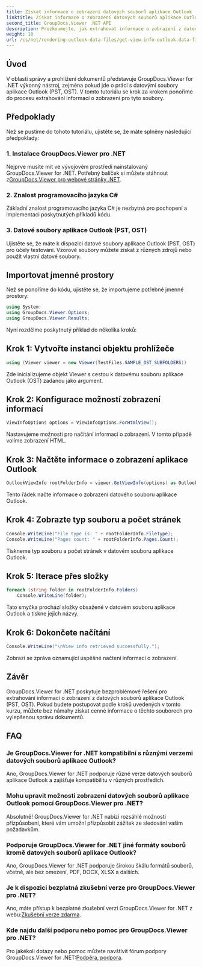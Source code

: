 ```yaml
---
title: Získat informace o zobrazení datových souborů aplikace Outlook (PST, OST)
linktitle: Získat informace o zobrazení datových souborů aplikace Outlook (PST, OST)
second_title: GroupDocs.Viewer .NET API
description: Prozkoumejte, jak extrahovat informace o zobrazení z datových souborů aplikace Outlook (PST, OST) pomocí GroupDocs.Viewer pro .NET. Vylepšete své možnosti správy dokumentů bez námahy.
weight: 10
url: /cs/net/rendering-outlook-data-files/get-view-info-outlook-data-file/
---
```

## Úvod
V oblasti správy a prohlížení dokumentů představuje GroupDocs.Viewer for .NET výkonný nástroj, zejména pokud jde o práci s datovými soubory aplikace Outlook (PST, OST). V tomto tutoriálu se krok za krokem ponoříme do procesu extrahování informací o zobrazení pro tyto soubory.
## Předpoklady
Než se pustíme do tohoto tutoriálu, ujistěte se, že máte splněny následující předpoklady:
### 1. Instalace GroupDocs.Viewer pro .NET
 Nejprve musíte mít ve vývojovém prostředí nainstalovaný GroupDocs.Viewer for .NET. Potřebný balíček si můžete stáhnout z[GroupDocs.Viewer pro webové stránky .NET](https://releases.groupdocs.com/viewer/net/).
### 2. Znalost programovacího jazyka C#
Základní znalost programovacího jazyka C# je nezbytná pro pochopení a implementaci poskytnutých příkladů kódu.
### 3. Datové soubory aplikace Outlook (PST, OST)
Ujistěte se, že máte k dispozici datové soubory aplikace Outlook (PST, OST) pro účely testování. Vzorové soubory můžete získat z různých zdrojů nebo použít vlastní datové soubory.

## Importovat jmenné prostory
Než se ponoříme do kódu, ujistěte se, že importujeme potřebné jmenné prostory:
```csharp
using System;
using GroupDocs.Viewer.Options;
using GroupDocs.Viewer.Results;
```

Nyní rozdělme poskytnutý příklad do několika kroků:
## Krok 1: Vytvořte instanci objektu prohlížeče
```csharp
using (Viewer viewer = new Viewer(TestFiles.SAMPLE_OST_SUBFOLDERS))
```
Zde inicializujeme objekt Viewer s cestou k datovému souboru aplikace Outlook (OST) zadanou jako argument.
## Krok 2: Konfigurace možností zobrazení informací
```csharp
ViewInfoOptions options = ViewInfoOptions.ForHtmlView();
```
Nastavujeme možnosti pro načítání informací o zobrazení. V tomto případě volíme zobrazení HTML.
## Krok 3: Načtěte informace o zobrazení aplikace Outlook
```csharp
OutlookViewInfo rootFolderInfo = viewer.GetViewInfo(options) as OutlookViewInfo;
```
Tento řádek načte informace o zobrazení datového souboru aplikace Outlook.
## Krok 4: Zobrazte typ souboru a počet stránek
```csharp
Console.WriteLine("File type is: " + rootFolderInfo.FileType);
Console.WriteLine("Pages count: " + rootFolderInfo.Pages.Count);
```
Tiskneme typ souboru a počet stránek v datovém souboru aplikace Outlook.
## Krok 5: Iterace přes složky
```csharp
foreach (string folder in rootFolderInfo.Folders)
    Console.WriteLine(folder);
```
Tato smyčka prochází složky obsažené v datovém souboru aplikace Outlook a tiskne jejich názvy.
## Krok 6: Dokončete načítání
```csharp
Console.WriteLine("\nView info retrieved successfully.");
```
Zobrazí se zpráva oznamující úspěšné načtení informací o zobrazení.

## Závěr
GroupDocs.Viewer for .NET poskytuje bezproblémové řešení pro extrahování informací o zobrazení z datových souborů aplikace Outlook (PST, OST). Pokud budete postupovat podle kroků uvedených v tomto kurzu, můžete bez námahy získat cenné informace o těchto souborech pro vylepšenou správu dokumentů.
## FAQ
### Je GroupDocs.Viewer for .NET kompatibilní s různými verzemi datových souborů aplikace Outlook?
Ano, GroupDocs.Viewer for .NET podporuje různé verze datových souborů aplikace Outlook a zajišťuje kompatibilitu v různých prostředích.
### Mohu upravit možnosti zobrazení datových souborů aplikace Outlook pomocí GroupDocs.Viewer pro .NET?
Absolutně! GroupDocs.Viewer for .NET nabízí rozsáhlé možnosti přizpůsobení, které vám umožní přizpůsobit zážitek ze sledování vašim požadavkům.
### Podporuje GroupDocs.Viewer for .NET jiné formáty souborů kromě datových souborů aplikace Outlook?
Ano, GroupDocs.Viewer for .NET podporuje širokou škálu formátů souborů, včetně, ale bez omezení, PDF, DOCX, XLSX a dalších.
### Je k dispozici bezplatná zkušební verze pro GroupDocs.Viewer pro .NET?
 Ano, máte přístup k bezplatné zkušební verzi GroupDocs.Viewer for .NET z webu:[Zkušební verze zdarma](https://releases.groupdocs.com/).
### Kde najdu další podporu nebo pomoc pro GroupDocs.Viewer pro .NET?
 Pro jakékoli dotazy nebo pomoc můžete navštívit fórum podpory GroupDocs.Viewer for .NET:[Podpěra, podpora](https://forum.groupdocs.com/c/viewer/9).